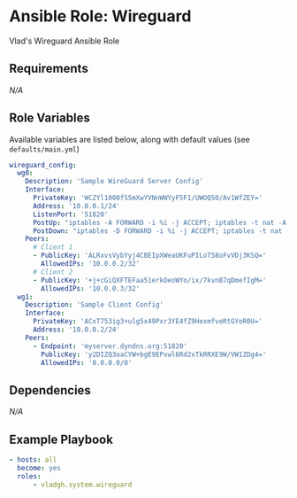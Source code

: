 # Ansible Role: Wireguard

Vlad's Wireguard Ansible Role

## Requirements

*_N/A_*

## Role Variables

Available variables are listed below, along with default values (see `defaults/main.yml`)

```yaml
wireguard_config:
  wg0:
    Description: 'Sample WireGuard Server Config'
    Interface:
      PrivateKey: 'WCZYl1008fS5mXwYVNnWWYyF5F1/UWOQ50/Av1WfZEY='
      Address: '10.0.0.1/24'
      ListenPort: '51820'
      PostUp: "iptables -A FORWARD -i %i -j ACCEPT; iptables -t nat -A POSTROUTING -o {{ ansible_default_ipv4.interface }} -j MASQUERADE"
      PostDown: "iptables -D FORWARD -i %i -j ACCEPT; iptables -t nat -D POSTROUTING -o {{ ansible_default_ipv4.interface }} -j MASQUERADE"
    Peers:
      # Client 1
      - PublicKey: 'ALRxvsVybYyj4CBEIpXWeaUKFuPILoT58oFvVDj3KSQ='
        AllowedIPs: '10.0.0.2/32'
      # Client 2
      - PublicKey: '+j+cGiQXFTEFaa51erkOeoWYo/ix/7kvnB7qDmefIgM='
        AllowedIPs: '10.0.0.3/32'
  wg1:
    Description: 'Sample Client Config'
    Interface:
      PrivateKey: 'ACxT753ig3+ulg5x49Pxr3YE4fZ9HexmfveRtGYoR0U='
      Address: '10.0.0.2/24'
    Peers:
      - Endpoint: 'myserver.dyndns.org:51820'
        PublicKey: 'y2DIZQ3oaCYW+bgE9EPxwl6Rd2xTkRRXE9W/VW1ZDg4='
        AllowedIPs: '0.0.0.0/0'
```

## Dependencies

*_N/A_*

## Example Playbook

```yaml
- hosts: all
  become: yes
  roles:
      - vladgh.system.wireguard
```
